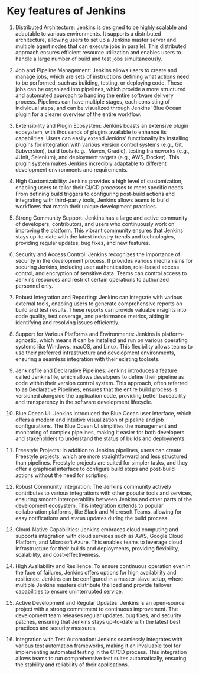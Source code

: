 # Key features of Jenkins

1. Distributed Architecture: Jenkins is designed to be highly scalable and adaptable to various environments. It supports a distributed architecture, allowing users to set up a Jenkins master server and multiple agent nodes that can execute jobs in parallel. This distributed approach ensures efficient resource utilization and enables users to handle a large number of build and test jobs simultaneously.

2. Job and Pipeline Management: Jenkins allows users to create and manage jobs, which are sets of instructions defining what actions need to be performed, such as building, testing, or deploying code. These jobs can be organized into pipelines, which provide a more structured and automated approach to handling the entire software delivery process. Pipelines can have multiple stages, each consisting of individual steps, and can be visualized through Jenkins' Blue Ocean plugin for a clearer overview of the entire workflow.

3. Extensibility and Plugin Ecosystem: Jenkins boasts an extensive plugin ecosystem, with thousands of plugins available to enhance its capabilities. Users can easily extend Jenkins' functionality by installing plugins for integration with various version control systems (e.g., Git, Subversion), build tools (e.g., Maven, Gradle), testing frameworks (e.g., JUnit, Selenium), and deployment targets (e.g., AWS, Docker). This plugin system makes Jenkins incredibly adaptable to different development environments and requirements.

4. High Customizability: Jenkins provides a high level of customization, enabling users to tailor their CI/CD processes to meet specific needs. From defining build triggers to configuring post-build actions and integrating with third-party tools, Jenkins allows teams to build workflows that match their unique development practices.

5. Strong Community Support: Jenkins has a large and active community of developers, contributors, and users who continuously work on improving the platform. This vibrant community ensures that Jenkins stays up-to-date with the latest industry trends and technologies, providing regular updates, bug fixes, and new features.

6. Security and Access Control: Jenkins recognizes the importance of security in the development process. It provides various mechanisms for securing Jenkins, including user authentication, role-based access control, and encryption of sensitive data. Teams can control access to Jenkins resources and restrict certain operations to authorized personnel only.

7. Robust Integration and Reporting: Jenkins can integrate with various external tools, enabling users to generate comprehensive reports on build and test results. These reports can provide valuable insights into code quality, test coverage, and performance metrics, aiding in identifying and resolving issues efficiently.

8. Support for Various Platforms and Environments: Jenkins is platform-agnostic, which means it can be installed and run on various operating systems like Windows, macOS, and Linux. This flexibility allows teams to use their preferred infrastructure and development environments, ensuring a seamless integration with their existing toolsets.

9. Jenkinsfile and Declarative Pipelines: Jenkins introduces a feature called Jenkinsfile, which allows developers to define their pipeline as code within their version control system. This approach, often referred to as Declarative Pipelines, ensures that the entire build process is versioned alongside the application code, providing better traceability and transparency in the software development lifecycle.

10. Blue Ocean UI: Jenkins introduced the Blue Ocean user interface, which offers a modern and intuitive visualization of pipeline and job configurations. The Blue Ocean UI simplifies the management and monitoring of complex pipelines, making it easier for both developers and stakeholders to understand the status of builds and deployments.

11. Freestyle Projects: In addition to Jenkins pipelines, users can create Freestyle projects, which are more straightforward and less structured than pipelines. Freestyle projects are suited for simpler tasks, and they offer a graphical interface to configure build steps and post-build actions without the need for scripting.

12. Robust Community Integration: The Jenkins community actively contributes to various integrations with other popular tools and services, ensuring smooth interoperability between Jenkins and other parts of the development ecosystem. This integration extends to popular collaboration platforms, like Slack and Microsoft Teams, allowing for easy notifications and status updates during the build process.

13. Cloud-Native Capabilities: Jenkins embraces cloud computing and supports integration with cloud services such as AWS, Google Cloud Platform, and Microsoft Azure. This enables teams to leverage cloud infrastructure for their builds and deployments, providing flexibility, scalability, and cost-effectiveness.

14. High Availability and Resilience: To ensure continuous operation even in the face of failures, Jenkins offers options for high availability and resilience. Jenkins can be configured in a master-slave setup, where multiple Jenkins masters distribute the load and provide failover capabilities to ensure uninterrupted service.

15. Active Development and Regular Updates: Jenkins is an open-source project with a strong commitment to continuous improvement. The development team releases regular updates, bug fixes, and security patches, ensuring that Jenkins stays up-to-date with the latest best practices and security measures.

16. Integration with Test Automation: Jenkins seamlessly integrates with various test automation frameworks, making it an invaluable tool for implementing automated testing in the CI/CD process. This integration allows teams to run comprehensive test suites automatically, ensuring the stability and reliability of their applications.

